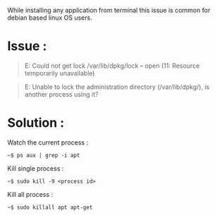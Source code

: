 While installing any application from terminal this issue is common for debian based linux OS users.

# Issue :

> E: Could not get lock /var/lib/dpkg/lock – open (11: Resource temporarily unavailable)

> E: Unable to lock the administration directory (/var/lib/dpkg/), is another process using it?

#  Solution : 

Watch the current process :

`~$ ps aux | grep -i apt `

Kill single process :

`~$ sudo kill -9 <process id> `

Kill all process :

`~$ sudo killall apt apt-get `
